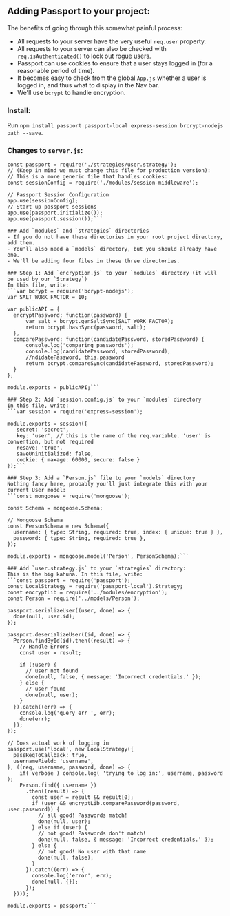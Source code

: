 
## Adding Passport to your project:
The benefits of going through this somewhat painful process:
- All requests to your server have the very useful `req.user` property.
- All requests to your server can also be checked with `req.isAuthenticated()` to lock out rogue users.
- Passport can use cookies to ensure that a user stays logged in (for a reasonable period of time).
- It becomes easy to check from the global `App.js` whether a user is logged in, and thus what to display in the Nav bar.
- We'll use `bcrypt` to handle encryption.

### Install:
Run `npm install passport passport-local express-session brcrypt-nodejs path --save`.

### Changes to `server.js`:
```// This is the file that will handle all security stuff:
const passport = require('./strategies/user.strategy');
// (Keep in mind we must change this file for production version):
// This is a more generic file that handles cookies:
const sessionConfig = require('./modules/session-middleware');

// Passport Session Configuration
app.use(sessionConfig);
// Start up passport sessions
app.use(passport.initialize());
app.use(passport.session());```

### Add `modules` and `strategies` directories
- If you do not have these directories in your root project directory, add them.
- You'll also need a `models` directory, but you should already have one.
- We'll be adding four files in these three directories.

### Step 1: Add `encryption.js` to your `modules` directory (it will be used by our `Strategy`)
In this file, write:
```var bcrypt = require('bcrypt-nodejs');
var SALT_WORK_FACTOR = 10;

var publicAPI = {
  encryptPassword: function(password) {
      var salt = bcrypt.genSaltSync(SALT_WORK_FACTOR);
      return bcrypt.hashSync(password, salt);
  },
  comparePassword: function(candidatePassword, storedPassword) {
      console.log('comparing passwords');
      console.log(candidatePassword, storedPassword);
      //ndidatePassword, this.password
      return bcrypt.compareSync(candidatePassword, storedPassword);
  }
};

module.exports = publicAPI;```

### Step 2: Add `session.config.js` to your `modules` directory
In this file, write:
```var session = require('express-session');

module.exports = session({
   secret: 'secret',
   key: 'user', // this is the name of the req.variable. 'user' is convention, but not required
   resave: 'true',
   saveUninitialized: false,
   cookie: { maxage: 60000, secure: false }
});```

### Step 3: Add a `Person.js` file to your `models` directory
Nothing fancy here, probably you'll just integrate this with your current User model:
```const mongoose = require('mongoose');

const Schema = mongoose.Schema;

// Mongoose Schema
const PersonSchema = new Schema({
  username: { type: String, required: true, index: { unique: true } },
  password: { type: String, required: true },
});

module.exports = mongoose.model('Person', PersonSchema);```

### Add `user.strategy.js` to your `strategies` directory:
This is the big kahuna. In this file, write:
```const passport = require('passport');
const LocalStrategy = require('passport-local').Strategy;
const encryptLib = require('../modules/encryption');
const Person = require('../models/Person');

passport.serializeUser((user, done) => {
  done(null, user.id);
});

passport.deserializeUser((id, done) => {
  Person.findById(id).then((result) => {
    // Handle Errors
    const user = result;

    if (!user) {
      // user not found
      done(null, false, { message: 'Incorrect credentials.' });
    } else {
      // user found
      done(null, user);
    }
  }).catch((err) => {
    console.log('query err ', err);
    done(err);
  });
});

// Does actual work of logging in
passport.use('local', new LocalStrategy({
  passReqToCallback: true,
  usernameField: 'username',
}, ((req, username, password, done) => {
    if( verbose ) console.log( 'trying to log in:', username, password );
    Person.find({ username })
      .then((result) => {
        const user = result && result[0];
        if (user && encryptLib.comparePassword(password, user.password)) {
          // all good! Passwords match!
          done(null, user);
        } else if (user) {
          // not good! Passwords don't match!
          done(null, false, { message: 'Incorrect credentials.' });
        } else {
          // not good! No user with that name
          done(null, false);
        }
      }).catch((err) => {
        console.log('error', err);
        done(null, {});
      });
  })));

module.exports = passport;```
